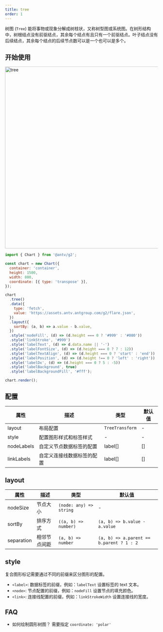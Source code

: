 ```yaml
---
title: tree
order: 1
---
```


树图 (`Tree`) 能将事物或现象分解成树枝状，又称树型图或系统图。在树形结构中，树根结点没有前驱结点，其余每个结点有且只有一个前驱结点。叶子结点没有后续结点，其余每个结点的后续节点数可以是一个也可以是多个。

## 开始使用

<img alt="tree" src="https://mdn.alipayobjects.com/huamei_qa8qxu/afts/img/A*srsgT7Tb6jQAAAAAAAAAAAAADmJ7AQ/original
" width="600" />

```js
import { Chart } from '@antv/g2';

const chart = new Chart({
  container: 'container',
  height: 1500,
  width: 800,
  coordinate: [{ type: 'transpose' }],
});

chart
  .tree()
  .data({
    type: 'fetch',
    value: 'https://assets.antv.antgroup.com/g2/flare.json',
  })
  .layout({
    sortBy: (a, b) => a.value - b.value,
  })
  .style('nodeFill', (d) => (d.height === 0 ? '#999' : '#000'))
  .style('linkStroke', '#999')
  .style('labelText', (d) => d.data.name || '-')
  .style('labelFontSize', (d) => (d.height === 0 ? 7 : 12))
  .style('labelTextAlign', (d) => (d.height === 0 ? 'start' : 'end'))
  .style('labelPosition', (d) => (d.height !== 0 ? 'left' : 'right'))
  .style('labelDx', (d) => (d.height === 0 ? 5 : -5))
  .style('labelBackground', true)
  .style('labelBackgroundFill', '#fff');

chart.render();
```

## 配置

| 属性       | 描述                       | 类型            | 默认值 |
| ---------- | -------------------------- | --------------- | ------ |
| layout     | 布局配置                   | `TreeTransform` | -      |
| style      | 配置图形样式和标签样式     | -               | -      |
| nodeLabels | 自定义节点数据标签的配置   | label[]         | []     |
| linkLabels | 自定义连接线数据标签的配置 | label[]         | []     |

## layout

| 属性       | 描述         | 类型                    | 默认值                                   |
| ---------- | ------------ | ----------------------- | ---------------------------------------- |
| nodeSize   | 节点大小     | `(node: any) => string` | -                                        |
| sortBy     | 排序方式     | `((a, b) => number)`    | `(a, b) => b.value - a.value`            |
| separation | 相邻节点间距 | `(a, b) => number`      | `(a, b) => a.parent == b.parent ? 1 : 2` |

## style

复合图形标记需要通过不同的前缀来区分图形的配置。

- `<label>`: 数据标签的前缀，例如：`labelText` 设置标签的 text 文本。
- `<node>`: 节点配置的前缀，例如：`nodeFill` 设置节点的填充颜色。
- `<link>`: 连接线配置的前缀，例如：`linkStrokeWidth` 设置连接线的宽度。

## FAQ

- 如何绘制圆形树图？
  需要指定 `coordinate: 'polar'`
